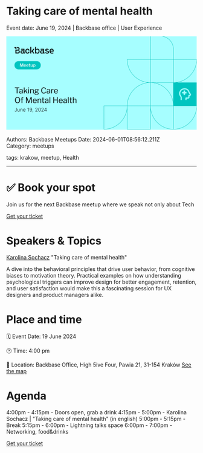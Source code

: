 # Taking care of mental health

Event date: June 19, 2024 | Backbase office | User Experience

![](assets/placeholder.webp)

Authors: Backbase Meetups
Date: 2024-06-01T08:56:12.211Z  
Category: meetups

tags: krakow, meetup, Health
 
--- 

# ✅ Book your spot

Join us for the next Backbase meetup where we speak not only about Tech

[Get your ticket](https://www.meetup.com/backbase-meetups/)

# Speakers & Topics

[Karolina Sochacz](https://www.linkedin.com/in/karolina-sochacz/)
"Taking care of mental health"

A dive into the behavioral principles that drive user behavior, from cognitive biases to motivation theory. Practical examples on how understanding psychological triggers can improve design for better engagement, retention, and user satisfaction would make this a fascinating session for UX designers and product managers alike.

# Place and time

🗓️ Event Date: 19 June 2024

🕑 Time: 4:00 pm

📍 Location: Backbase Office, High 5ive Four, Pawia 21, 31-154 Kraków
[See the map](https://maps.app.goo.gl/UWpwQ9zNaJBxPLEV9)

# Agenda

4:00pm - 4:15pm - Doors open, grab a drink
4:15pm - 5:00pm - Karolina Sochacz | "Taking care of mental health" (in english)
5:00pm - 5:15pm - Break
5:15pm - 6:00pm - Lightning talks space
6:00pm - 7:00pm - Networking, food&drinks

[Get your ticket](https://www.meetup.com/backbase-meetups/)
